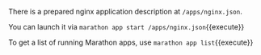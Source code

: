 There is a prepared nginx application description at `/apps/nginx.json`. 

You can launch it via `marathon app start /apps/nginx.json`{{execute}}

To get a list of running Marathon apps, use `marathon app list`{{execute}}


